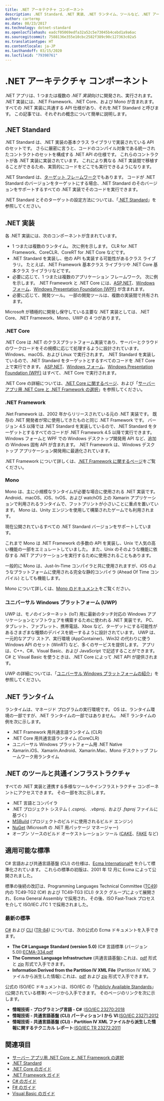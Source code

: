 ```yaml
---
title: .NET アーキテクチャ コンポーネント
description: .NET Standard、.NET 実装、.NET ランタイム、ツールなど、.NET アーキテクチャ コンポーネントについて説明します。
author: cartermp
ms.date: 08/23/2017
ms.technology: dotnet-standard
ms.openlocfilehash: eadcf05069edfa32a52c5e73045b4cebd1a9a6ac
ms.sourcegitcommit: 7588136e355e10cbc2582f389c90c127363c02a5
ms.translationtype: HT
ms.contentlocale: ja-JP
ms.lasthandoff: 03/15/2020
ms.locfileid: "79398761"
---
```

# <a name="net-architectural-components"></a>.NET アーキテクチャ コンポーネント

.NET アプリは、1 つまたは複数の *.NET 実装*向けに開発され、実行されます。  .NET 実装には、.NET Framework、.NET Core、および Mono が含まれます。 すべての .NET 実装に共通する API 仕様があり、それを.NET Standard と呼びます。 この記事では、それぞれの概念について簡単に説明します。

## <a name="net-standard"></a>.NET Standard

.NET Standard は、.NET 実装の基本クラス ライブラリで実装されている API のセットです。 さらに厳密に言うと、コードのコンパイル対象である統一されたコントラクトのセットを構成する .NET API の仕様です。 これらのコントラクトが各 .NET 実装に実装されています。 これにより異なる .NET 実装間で移植することができるため、実質的にコードをどこでも実行できるようになります。

.NET Standard は、[ターゲット フレームワーク](glossary.md#target-framework)でもあります。 コードが .NET Standard のバージョンをターゲットにする場合、.NET Standard のそのバージョンをサポートするすべての .NET 実装でそのコードを実行できます。

.NET Standard とそのターゲットの設定方法については、「[.NET Standard](net-standard.md)」を参照してください。

## <a name="net-implementations"></a>.NET 実装

各 .NET 実装には、次のコンポーネントが含まれています。

- 1 つまたは複数のランタイム。 次に例を示します。 CLR for .NET Framework、CoreCLR、CoreRT for .NET Core などです。
- .NET Standard を実装し、他の API も実装する可能性があるクラス ライブラリ。 たとえば、.NET Framework 基本クラス ライブラリや .NET Core 基本クラス ライブラリなどです。
- 必要に応じて、1 つまたは複数のアプリケーション フレームワーク。 次に例を示します。 .NET Framework と .NET Core には、[ASP.NET](https://www.asp.net/)、[Windows フォーム](../framework/winforms/windows-forms-overview.md)、[Windows Presentation Foundation (WPF)](../framework/wpf/index.md) が含まれます。
- 必要に応じて、開発ツール。 一部の開発ツールは、複数の実装間で共有されます。

Microsoft が積極的に開発し保守している主要な .NET 実装としては、.NET Core、.NET Framework、Mono、UWP の 4 つがあります。

### <a name="net-core"></a>.NET Core

.NET Core は .NET のクラスプラットフォーム実装であり、サーバーとクラウドのワークロードをその規模に応じて処理するように設計されています。 Windows、macOS、および Linux で実行されます。 .NET Standard を実装しているので、.NET Standard をターゲットとするすべてのコードを .NET Core 上で実行できます。 [ASP.NET](https://dotnet.microsoft.com/learn/aspnet/what-is-aspnet-core)、[Windows フォーム](../framework/winforms/windows-forms-overview.md)、[Windows Presentation Foundation (WPF)](../framework/wpf/index.md) はすべて、.NET Core で実行されます。

.NET Core の詳細については、[.NET Core に関するページ](../core/index.md)、および「[サーバー アプリ用 .NET Core と .NET Framework の選択](choosing-core-framework-server.md)」を参照してください。

### <a name="net-framework"></a>.NET Framework

.Net Framework は、2002 年からリリースされている元の .NET 実装です。 既存の .NET 開発者が常に使用してきたものと同じ .NET Framework です。 バージョン 4.5 以降では .NET Standard を実装しているので、.NET Standard をターゲットとするすべてのコードが .NET Framework 4.5 以降で実行できます。 Windows フォームと WPF での Windows デスクトップ開発用 API など、追加の Windows 固有 API が含まれます。 .NET Framework は、Windows デスクトップ アプリケーション開発用に最適化されています。

.NET Framework について詳しくは、[.NET Framework に関するページ](../framework/index.md)をご覧ください。

### <a name="mono"></a>Mono

Mono は、主に小規模なランタイムが必要な場合に使用される .NET 実装です。 Android、macOS、iOS、tvOS、および watchOS 上の Xamarin アプリケーションで利用されるランタイムで、フットプリントが小さいことに重点を置いています。 Mono は、Unity エンジンを使用して構築されたゲームでも利用されます。

現在公開されているすべての .NET Standard バージョンをサポートしています。

これまで Mono は .NET Framework の多数の API を実装し、Unix で人気の高い機能の一部をエミュレートしていました。 また、Unix のそのような機能に依存する .NET アプリケーションを実行するために使用されることもあります。

一般的に Mono は、Just-In-Time コンパイラと共に使用されますが、iOS のようなプラットフォームに使用される完全な静的コンパイラ (Ahead Of Time コンパイル) としても機能します。

Mono について詳しくは、[Mono のドキュメント](https://www.mono-project.com/docs/)をご覧ください。

### <a name="universal-windows-platform-uwp"></a>ユニバーサル Windows プラットフォーム (UWP)

UWP は、モノのインターネット (IoT) 用に最新のタッチ対応の Windows アプリケーションとソフトウェアを構築するために使われる .NET 実装です。 PC、タブレット、ファブレット、携帯電話、Xbox など、ターゲットにする可能性があるさまざまな種類のデバイスを統一するように設計されています。 UWP は、一元的なアプリ ストア、実行環境 (AppContainer)、Win32 の代わりに使う Windows API のセット (WinRT) など、多くのサービスを提供します。 アプリは、C++、C#、Visual Basic、および JavaScript で記述することができます。 C# と Visual Basic を使うときは、.NET Core によって .NET API が提供されます。

UWP の詳細については、「[ユニバーサル Windows プラットフォームの紹介](/windows/uwp/get-started/universal-application-platform-guide)」を参照してください。

## <a name="net-runtimes"></a>.NET ランタイム

ランタイムは、マネージド プログラムの実行環境です。 OS は、ランタイム環境の一部ですが、.NET ランタイムの一部ではありません。 .NET ランタイムの例を次に示します。

- .NET Framework 用共通言語ランタイム (CLR)
- .NET Core 用共通言語ランタイム (CoreCLR)
- ユニバーサル Windows プラットフォーム用 .NET Native
- Xamarin.iOS、Xamarin.Android、Xamarin.Mac、Mono デスクトップ フレームワーク用ランタイム

## <a name="net-tooling-and-common-infrastructure"></a>.NET のツールと共通インフラストラクチャ

すべての .NET 実装と連携する多様なツールやインフラストラクチャ コンポーネントにアクセスできます。 その一部を次に示します。

- .NET 言語とコンパイラ
- .NET プロジェクト システム ( *.csproj*、 *.vbproj*、および *.fsproj* ファイルに基づく)
- [MSBuild](/visualstudio/msbuild/msbuild) (プロジェクトのビルドに使用されるビルド エンジン)
- [NuGet](/nuget/) (Microsoft の .NET 用パッケージ マネージャー)
- オープン ソースのビルド オーケストレーション ツール ([CAKE](https://cakebuild.net/)、[FAKE](https://fake.build/) など)

## <a name="applicable-standards"></a>適用可能な標準

C# 言語および共通言語基盤 (CLI) の仕様は、[Ecma International®](https://www.ecma-international.org/) を介して標準化されています。 これらの標準の初版は、2001 年 12 月に Ecma によって公開されました。

標準の後続の改訂は、Programming Languages Technical Committee ([TC49](https://www.ecma-international.org/memento/tc49.htm)) 内の TC49-TG2 (C#) および TC49-TG3 (CLI) タスク グループによって展開され、Ecma General Assembly で採用され、その後、ISO Fast-Track プロセスを介して ISO/IEC JTC 1 で採用されました。

### <a name="latest-standards"></a>最新の標準

[C#](http://www.ecma-international.org/publications/standards/Ecma-334.htm) および [CLI](http://www.ecma-international.org/publications/standards/Ecma-335.htm) ([TR-84](http://www.ecma-international.org/publications/techreports/E-TR-084.htm)) については、次の公式の Ecma ドキュメントを入手できます。

- **The C# Language Standard (version 5.0)** (C# 言語標準 (バージョン 5.0)):[ECMA-334.pdf](https://www.ecma-international.org/publications/files/ECMA-ST/ECMA-334.pdf)
- **The Common Language Infrastructure** (共通言語基盤):これは、[pdf](https://www.ecma-international.org/publications/files/ECMA-ST/ECMA-335.pdf) 形式と [zip](https://www.ecma-international.org/publications/files/ECMA-ST/ECMA-335.zip) 形式で入手できます。
- **Information Derived from the Partition IV XML File** (Partition IV XML ファイルから派生した情報):これは、[pdf](https://www.ecma-international.org/publications/files/ECMA-TR/ECMA%20TR-084.pdf) および [zip](https://www.ecma-international.org/publications/files/ECMA-TR/TR-084.zip) 形式で入手できます。

公式の ISO/IEC ドキュメントは、ISO/IEC の「[Publicly Available Standards](https://standards.iso.org/ittf/PubliclyAvailableStandards/)」(公開されている標準) ページから入手できます。 そのページのリンクを次に示します。

- **情報技術 - プログラミング言語 - C#** :[ISO/IEC 23270:2018](https://standards.iso.org/ittf/PubliclyAvailableStandards/c075178_ISO_IEC_23270_2018.zip)
- **情報技術 - 共通言語基盤 (CLI) パーティション I から VI**:[ISO/IEC 23271:2012](https://standards.iso.org/ittf/PubliclyAvailableStandards/c058046_ISO_IEC_23271_2012(E).zip)
- **情報技術 - 共通言語基盤 (CLI) - Partition IV XML ファイルから派生した情報に関するテクニカル レポート**:[ISO/IEC TR 23272:2011](https://standards.iso.org/ittf/PubliclyAvailableStandards/c057955_ISO_IEC_TR_23272_2011.zip)

## <a name="see-also"></a>関連項目

- [サーバー アプリ用 .NET Core と .NET Framework の選択](choosing-core-framework-server.md)
- [.NET Standard](net-standard.md)
- [.NET Core のガイド](../core/index.md)
- [.NET Framework ガイド](../framework/index.md)
- [C# のガイド](../csharp/index.yml)
- [F# のガイド](../fsharp/index.yml)
- [Visual Basic のガイド](../visual-basic/index.yml)
